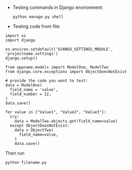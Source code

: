 - Testing commands in Django environment:
	```
	python manage.py shell
	```

- Testing code from file:
```
import os
import django

os.environ.setdefault('DJANGO_SETTINGS_MODULE', 'projectname.settings')
django.setup()

from appname.models import ModelOne, ModelTwo
from django.core.exceptions import ObjectDoesNotExist

# provide the code you want to test:
data = ModelOne(
  field_name = 'value',
  field_number = 12,
)
data.save()

for value in ["Value1", "Value2", "Value3"]:
  try:
	data = ModelTwo.objects.get(field_name=value)
  except ObjectDoesNotExist:
	data = ObjectTwo(
	  field_name=value,
	)
	data.save()
```

Then run
```
python filename.py
```